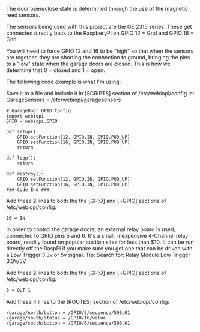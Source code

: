 The door open/close state is determined through the use of the magnetic reed sensors.

The sensors being used with this project are the GE 2315 series.
These get connected directly back to the RaspberyPi on GPIO 12 + Gnd and GPIO 16 + Gnd

You will need to force GPIO 12 and 16 to be "high" so that when the sensors are together,
they are shorting the connection to ground, bringing the pins to a "low" state when the
garage doors are closed. This is how we determine that 0 = closed and 1 = open.

The following code example is what I'm using:

Save it to a file and include it in [SCRIPTS] section of /etc/webiopi/config
ie: GarageSensors = /etc/webiopi/garagesensors

```### Code Begin ###
# GarageDoor GPIO Config
import webiopi
GPIO = webiopi.GPIO

def setup():
    GPIO.setFunction(12, GPIO.IN, GPIO.PUD_UP)
    GPIO.setFunction(16, GPIO.IN, GPIO.PUD_UP)
    return

def loop():
    return

def destroy():
    GPIO.setFunction(12, GPIO.IN, GPIO.PUD_UP)
    GPIO.setFunction(16, GPIO.IN, GPIO.PUD_UP)
### Code End ###
```
Add these 2 lines to both the the [GPIO] and [~GPIO] sections of /etc/webiopi/config:

``` 12 = IN 
16 = IN 
```

In order to control the garage doors, an external relay board is used, connected to GPIO pins 5 and 6. 
It's a small, inexpensive 4-Channel relay board, readily found on popular auction sites for less than $10.
It can be run directly off the RaspPi if you make sure you get one that can be driven with a 
Low Trigger 3.3v or 5v signal. Tip: Search for: Relay Module Low Trigger 3.3V/5V

Add these 2 lines to both the the [GPIO] and [~GPIO] sections of /etc/webiopi/config:

```5 = OUT 1
6 = OUT 1
```

Add these 4 lines to the [ROUTES] section of /etc/webiopi/config:

``` /garage/north/status = /GPIO/12/value
/garage/north/button = /GPIO/5/sequence/500,01
/garage/south/status = /GPIO/16/value
/garage/south/button = /GPIO/6/sequence/500,01
```
